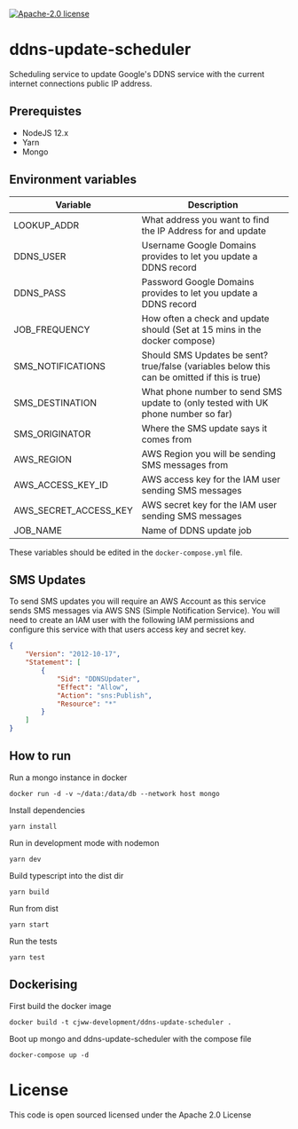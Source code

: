 [![Apache-2.0 license](http://img.shields.io/badge/license-Apache-brightgreen.svg)](http://www.apache.org/licenses/LICENSE-2.0.html)

ddns-update-scheduler
=====================

Scheduling service to update Google's DDNS service with the current internet connections public IP address.

## Prerequistes
- NodeJS 12.x
- Yarn
- Mongo

## Environment variables
| Variable              | Description                                                                                  |
| --------------------- | -------------------------------------------------------------------------------------------- |
| LOOKUP_ADDR           | What address you want to find the IP Address for and update                                  |
| DDNS_USER             | Username Google Domains provides to let you update a DDNS record                             |
| DDNS_PASS             | Password Google Domains provides to let you update a DDNS record                             |
| JOB_FREQUENCY         | How often a check and update should (Set at 15 mins in the docker compose)                   |
| SMS_NOTIFICATIONS     | Should SMS Updates be sent? true/false (variables below this can be omitted if this is true) |
| SMS_DESTINATION       | What phone number to send SMS update to (only tested with UK phone number so far)            |
| SMS_ORIGINATOR        | Where the SMS update says it comes from                                                      |
| AWS_REGION            | AWS Region you will be sending SMS messages from                                             |
| AWS_ACCESS_KEY_ID     | AWS access key for the IAM user sending SMS messages                                         |
| AWS_SECRET_ACCESS_KEY | AWS secret key for the IAM user sending SMS messages                                         |
| JOB_NAME              | Name of DDNS update job                                                                      |
                 
These variables should be edited in the `docker-compose.yml` file.
         
## SMS Updates
To send SMS updates you will require an AWS Account as this service sends SMS messages via AWS SNS (Simple Notification Service).
You will need to create an IAM user with the following IAM permissions and configure this service with that users access key and secret key.

```json
{
    "Version": "2012-10-17",
    "Statement": [
        {
            "Sid": "DDNSUpdater",
            "Effect": "Allow",
            "Action": "sns:Publish",
            "Resource": "*"
        }
    ]
}
```

## How to run
Run a mongo instance in docker
```shell script
docker run -d -v ~/data:/data/db --network host mongo
```

Install dependencies
```shell script
yarn install
```

Run in development mode with nodemon
````shell script
yarn dev
````

Build typescript into the dist dir
```shell script
yarn build
```

Run from dist
```shell script
yarn start
```

Run the tests
```shell script
yarn test
```

## Dockerising
First build the docker image
```shell script
docker build -t cjww-development/ddns-update-scheduler .
```

Boot up mongo and ddns-update-scheduler with the compose file
```shell script
docker-compose up -d
```

License
=======
This code is open sourced licensed under the Apache 2.0 License

